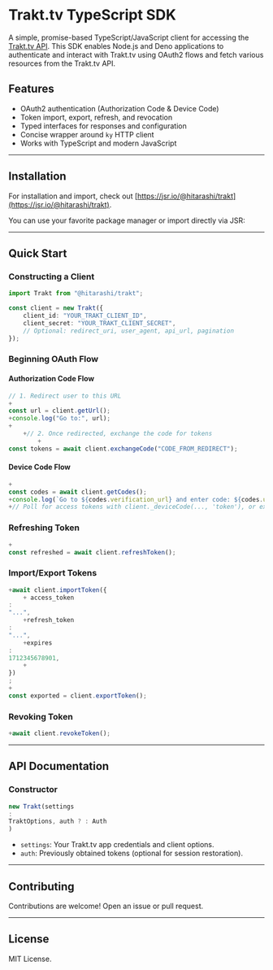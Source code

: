 # Trakt.tv TypeScript SDK

A simple, promise-based TypeScript/JavaScript client for accessing the [Trakt.tv API](https://trakt.docs.apiary.io/).
This SDK enables Node.js and Deno applications to authenticate and interact with Trakt.tv using OAuth2 flows and fetch
various resources from the Trakt.tv API.

## Features

- OAuth2 authentication (Authorization Code & Device Code)
- Token import, export, refresh, and revocation
- Typed interfaces for responses and configuration
- Concise wrapper around `ky` HTTP client
- Works with TypeScript and modern JavaScript

---

## Installation

For installation and import, check out [https://jsr.io/@hitarashi/trakt](https://jsr.io/@hitarashi/trakt).

You can use your favorite package manager or import directly via JSR:

---

## Quick Start

### Constructing a Client

```typescript
import Trakt from "@hitarashi/trakt";

const client = new Trakt({
    client_id: "YOUR_TRAKT_CLIENT_ID",
    client_secret: "YOUR_TRAKT_CLIENT_SECRET",
    // Optional: redirect_uri, user_agent, api_url, pagination
});
```

### Beginning OAuth Flow

#### Authorization Code Flow

```typescript
// 1. Redirect user to this URL
+
const url = client.getUrl();
+console.log("Go to:", url);
+
    +// 2. Once redirected, exchange the code for tokens
        +
const tokens = await client.exchangeCode("CODE_FROM_REDIRECT");
```

#### Device Code Flow

```typescript
+
const codes = await client.getCodes();
+console.log(`Go to ${codes.verification_url} and enter code: ${codes.user_code}`);
+// Poll for access tokens with client._deviceCode(..., 'token'), or expand as needed
```

### Refreshing Token

```typescript
+
const refreshed = await client.refreshToken();
```

### Import/Export Tokens

```typescript
+await client.importToken({
    + access_token
:
"...",
    +refresh_token
:
"...",
    +expires
:
1712345678901,
    +
})
;
+
const exported = client.exportToken();
```

### Revoking Token

```typescript
+await client.revokeToken();
```

---

## API Documentation

### Constructor

```typescript
new Trakt(settings
:
TraktOptions, auth ? : Auth
)
```

- `settings`: Your Trakt.tv app credentials and client options.
- `auth`: Previously obtained tokens (optional for session restoration).

---

## Contributing

Contributions are welcome! Open an issue or pull request.

---

## License

MIT License.